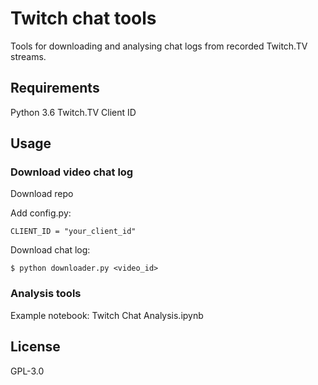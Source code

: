 # Twitch chat tools

Tools for downloading and analysing chat logs from recorded Twitch.TV streams.

## Requirements

Python 3.6
Twitch.TV Client ID

## Usage

### Download video chat log

Download repo

Add config.py:

```
CLIENT_ID = "your_client_id"
```

Download chat log:

```
$ python downloader.py <video_id>
```

### Analysis tools

Example notebook:
Twitch Chat Analysis.ipynb

## License

GPL-3.0
